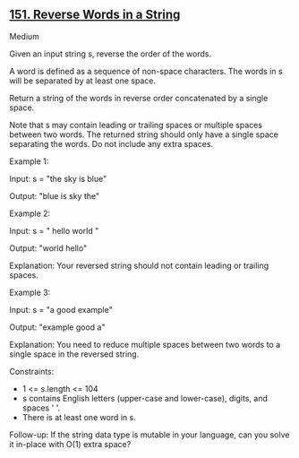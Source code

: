 ## [151. Reverse Words in a String](https://leetcode.com/problems/reverse-words-in-a-string/)

Medium

Given an input string s, reverse the order of the words.

A word is defined as a sequence of non-space characters. The words in s will be separated by at least one space.

Return a string of the words in reverse order concatenated by a single space.

Note that s may contain leading or trailing spaces or multiple spaces between two words. The returned string should only have a single space separating the words. Do not include any extra spaces.

Example 1:

Input: s = "the sky is blue"

Output: "blue is sky the"

Example 2:

Input: s = "  hello world  "

Output: "world hello"

Explanation: Your reversed string should not contain leading or trailing spaces.

Example 3:

Input: s = "a good   example"

Output: "example good a"

Explanation: You need to reduce multiple spaces between two words to a single space in the reversed string.

Constraints:

- 1 <= s.length <= 104
- s contains English letters (upper-case and lower-case), digits, and spaces ' '.
- There is at least one word in s.

Follow-up: If the string data type is mutable in your language, can you solve it in-place with O(1) extra space?